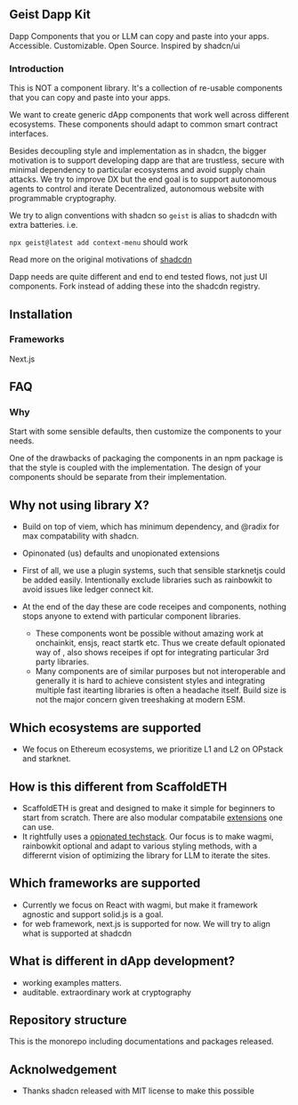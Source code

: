 ## Geist Dapp Kit

Dapp Components that you or LLM can copy and paste into your apps. Accessible. Customizable. Open Source.
Inspired by shadcn/ui

### Introduction 

This is NOT a component library. It's a collection of re-usable components that you can copy and paste into your apps.

We want to create generic dApp components that work well across different ecosystems. 
These components should adapt to common smart contract interfaces. 


Besides decoupling style and implementation as in shadcn, the bigger motivation is to support developing dapp are that are trustless, secure with minimal dependency to particular ecosystems and avoid supply chain attacks. We try to improve DX but the end goal is to support autonomous agents to control and iterate Decentralized, autonomous website with programmable cryptography. 

We try to align conventions with shadcn so `geist` is alias to shadcdn with extra batteries. 
i.e.

`npx geist@latest add context-menu` should work


Read more on the original motivations of [shadcdn](https://ui.shadcn.com/docs)

Dapp needs are quite different and end to end tested flows, not just UI components. Fork instead of adding these into the shadcdn registry.

## Installation

### Frameworks
Next.js

## FAQ

### Why 
Start with some sensible defaults, then customize the components to your needs.

One of the drawbacks of packaging the components in an npm package is that the style is coupled with the implementation. The design of your components should be separate from their implementation.

## Why not using library X?

- Build on top of viem, which has minimum dependency, and @radix for max compatability with shadcn. 

- Opinonated (us) defaults and unopionated extensions  
 - First of all, we use a plugin systems, such that sensible starknetjs could be added easily. Intentionally exclude libraries such as rainbowkit to avoid issues like ledger connect kit. 
- At the end of the day these are code receipes and components, nothing stops anyone to extend with particular component libraries.    
    - These components wont be possible without amazing work at onchainkit, ensjs, react startk etc. Thus we create default opionated way of , also shows receipes if opt for integrating particular 3rd party libraries.
    - Many components are of similar purposes but not interoperable and generally it is hard to achieve consistent styles and integrating multiple fast itearting libraries is often a headache itself. Build size is not the major concern given treeshaking at modern ESM. 

## Which ecosystems are supported
- We focus on Ethereum ecosystems, we prioritize L1 and L2 on OPstack and starknet. 


## How is this different from ScaffoldETH
- ScaffoldETH is great and designed to make it simple for beginners to start from scratch. There are also modular compatabile [extensions](https://docs.scaffoldeth.io/extensions/) one can use. 
- It rightfully uses a [opionated techstack](https://docs.scaffoldeth.io/#scaffold-eth-2-tech-stack). Our focus is to make wagmi, rainbowkit optional and adapt to various styling methods, with a differernt vision of optimizing the library for LLM to iterate the sites.


## Which frameworks are supported
- Currently we focus on React with wagmi, but make it framework agnostic and support solid.js is a goal.
- for web framework, next.js is supported for now. We will try to align what is supported at shadcdn


## What is different in dApp development?
- working examples matters.
- auditable. extraordinary work at cryptography 


## Repository structure
This is the monorepo including documentations and packages released. 


## Acknolwedgement
- Thanks shadcn released with MIT license to make this possible